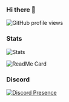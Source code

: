 ### Hi there 👋

![GitHub profile views](https://komarev.com/ghpvc/?username=robert-beckley&color=brightgreen&style=for-the-badge) <!-- *(since 20th Deptember 2022)* -->

### Stats
![Stats](https://github-readme-stats.vercel.app/api?username=robert-beckley&show_icons=true&hide_title=true&bg_color=30,41E296,00C4EE&title_color=fff&text_color=fff)

![ReadMe Card](https://github-readme-stats.vercel.app/api/top-langs?username=robert-beckley&show_icons=true&include_all_commits=true&count_private=true&bg_color=30,41E296,00C4EE&title_color=fff&text_color=fff)

### Discord
[![Discord Presence](https://lanyard.cnrad.dev/api/400885231046885389)](https://discord.com/users/400885231046885389)
